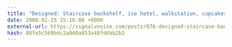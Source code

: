 ```yaml
---
title: "Designed: Staircase bookshelf, ice hotel, walkstation, cupcakes, etc."
date: 2008-02-25 15:16:00 +0000
external-url: https://signalvnoise.com/posts/876-designed-staircase-bookshelf-ice-hotel-walkstation-cupcakes-etc
hash: 88fe5c569bdc2a0d0a853a48fddab2b2
---
```



